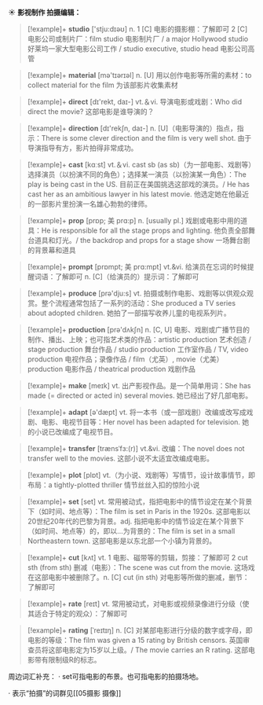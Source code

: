 ☀ <span class="category">**影视制作 拍摄编辑：**</span>
>[!example]+ <span class="vocabulary">**studio**</span> ['stju:dɪəʊ] 
> <span class="definition">n. 1 [C] 电影的摄影棚：</span>了解即可 <span class="definition">2 [C] 电影公司或制片厂：</span>film studio 电影制片厂 / a major Hollywood studio 好莱坞一家大型电影公司工作 / studio executive, studio head 电影公司高管

>[!example]+ <span class="vocabulary">**material**</span> [mə'tɪərɪəl] 
> <span class="definition">n. [U] 用以创作电影等所需的素材：</span>to collect material for the film 为该部影片收集素材

>[!example]+ <span class="vocabulary">**direct**</span> [dɪ'rekt, daɪ-] 
> <span class="definition">vt.＆vi. 导演电影或戏剧：</span>Who did direct the movie? 这部电影是谁导演的？

>[!example]+ <span class="vocabulary">**direction**</span> [dɪ'rekʃn, daɪ-] 
> <span class="definition">n. [U]（电影导演的）指点，指示：</span>There is some clever direction and the film is very well shot. 由于导演指导有方，影片拍得非常成功。

>[!example]+ <span class="vocabulary">**cast**</span> [kɑːst] 
> <span class="definition">vt.＆vi. cast sb (as sb)（为一部电影、戏剧等）选择演员（以扮演不同的角色）；选择某一演员（以扮演某一角色）：</span>The play is being cast in the US. 目前正在美国挑选这部戏的演员。/ He has cast her as an ambitious lawyer in his latest movie. 他选定她在他最近的一部影片里扮演一名雄心勃勃的律师。
           
>[!example]+ <span class="vocabulary">**prop**</span> [prɒp; 美 prɑ:p]
> <span class="definition">n. [usually pl.] 戏剧或电影中用的道具：</span>He is responsible for all the stage props and lighting. 他负责全部舞台道具和灯光。/ the backdrop and props for a stage show 一场舞台剧的背景幕和道具           

>[!example]+ <span class="vocabulary">**prompt**</span> [prɒmpt; 美 prɑ:mpt]
> <span class="definition">vt.&vi. 给演员在忘词的时候提醒词语：</span>了解即可 <span class="definition">n. [C]（给演员的）提示词：</span>了解即可

>[!example]+ <span class="vocabulary">**produce**</span> [prə'dju:s] 
> <span class="definition">vt. 拍摄或制作电影、戏剧等以供观众观赏。整个流程通常包括了一系列的活动：</span>She produced a TV series about adopted children. 她拍了一部描写收养儿童的电视系列片。

>[!example]+ <span class="vocabulary">**production**</span> [prə'dʌkʃn] 
> <span class="definition">n. [C, U] 电影、戏剧或广播节目的制作、播出、上映；也可指艺术类的作品：</span>artistic production 艺术创造 / stage production 舞台作品 / studio production 工作室作品 / TV, video production 电视作品；录像作品 / film（尤英）, movie（尤美）production 电影作品 / theatrical production 戏剧作品

>[!example]+ <span class="vocabulary">**make**</span> [meɪk] 
> <span class="definition">vt. 出产影视作品。是一个简单用词：</span>She has made (= directed or acted in) several movies. 她已经出了好几部电影。

>[!example]+ <span class="vocabulary">**adapt**</span> [ə'dæpt] 
> <span class="definition">vt. 将一本书（或一部戏剧）改编或改写成戏剧、电影、电视节目等：</span>Her novel has been adapted for television. 她的小说已改编成了电视节目。
           
>[!example]+ <span class="vocabulary">**transfer**</span> [trænsˈfɜ:(r)]
> <span class="definition">vt.&vi. 改编：</span>The novel does not transfer well to the movies. 这部小说不太适宜改编成电影。

>[!example]+ <span class="vocabulary">**plot**</span> [plɒt] 
> <span class="definition">vt.（为小说、戏剧等）写情节，设计故事情节，即布局：</span>a tightly-plotted thriller 情节丝丝入扣的惊险小说

>[!example]+ <span class="vocabulary">**set**</span> [set] 
> <span class="definition">vt. 常用被动式，指把电影中的情节设定在某个背景下（如时间、地点等）：</span>The film is set in Paris in the 1920s. 这部电影以20世纪20年代的巴黎为背景。<span class="definition">adj. 指把电影中的情节设定在某个背景下（如时间、地点等）的，即以…为背景的：</span>The film is set in a small Northeastern town. 这部电影是以东北部一个小镇为背景的。

>[!example]+ <span class="vocabulary">**cut**</span> [kʌt] 
> <span class="definition">vt. 1 电影、磁带等的剪辑，剪接：</span>了解即可 <span class="definition">2 cut sth (from sth) 删减（电影）：</span>The scene was cut from the movie. 这场戏在这部电影中被删除了。<span class="definition">n. [C] cut (in sth) 对电影等所做的删减，删节：</span>了解即可

>[!example]+ <span class="vocabulary">**rate**</span> [reɪt] 
> <span class="definition">vt. 常用被动式，对电影或视频录像进行分级（使其适合于特定的观众）：</span>了解即可
           
>[!example]+ <span class="vocabulary">**rating**</span> [ˈreɪtɪŋ]
> <span class="definition">n. [C] 对某部电影进行分级的数字或字母，即电影的等级：</span>The film was given a 15 rating by British censors. 英国审查员将这部电影定为15岁以上级。/ The movie carries an R rating. 这部电影带有限制级R的标志。
 
周边词汇补充：
· set可指电影的布景。也可指电影的拍摄场地。

· 表示“拍摄”的词群见[[05摄影 摄像]]
